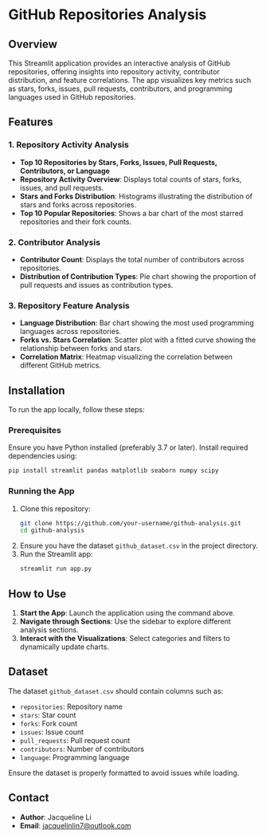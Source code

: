 # GitHub Repositories Analysis

## Overview
This Streamlit application provides an interactive analysis of GitHub repositories, offering insights into repository activity, contributor distribution, and feature correlations. The app visualizes key metrics such as stars, forks, issues, pull requests, contributors, and programming languages used in GitHub repositories.

## Features
### 1. Repository Activity Analysis
- **Top 10 Repositories by Stars, Forks, Issues, Pull Requests, Contributors, or Language**
- **Repository Activity Overview**: Displays total counts of stars, forks, issues, and pull requests.
- **Stars and Forks Distribution**: Histograms illustrating the distribution of stars and forks across repositories.
- **Top 10 Popular Repositories**: Shows a bar chart of the most starred repositories and their fork counts.

### 2. Contributor Analysis
- **Contributor Count**: Displays the total number of contributors across repositories.
- **Distribution of Contribution Types**: Pie chart showing the proportion of pull requests and issues as contribution types.

### 3. Repository Feature Analysis
- **Language Distribution**: Bar chart showing the most used programming languages across repositories.
- **Forks vs. Stars Correlation**: Scatter plot with a fitted curve showing the relationship between forks and stars.
- **Correlation Matrix**: Heatmap visualizing the correlation between different GitHub metrics.

## Installation
To run the app locally, follow these steps:

### Prerequisites
Ensure you have Python installed (preferably 3.7 or later). Install required dependencies using:

```bash
pip install streamlit pandas matplotlib seaborn numpy scipy
```

### Running the App
1. Clone this repository:
   ```bash
   git clone https://github.com/your-username/github-analysis.git
   cd github-analysis
   ```
2. Ensure you have the dataset `github_dataset.csv` in the project directory.
3. Run the Streamlit app:
   ```bash
   streamlit run app.py
   ```

## How to Use
1. **Start the App**: Launch the application using the command above.
2. **Navigate through Sections**: Use the sidebar to explore different analysis sections.
3. **Interact with the Visualizations**: Select categories and filters to dynamically update charts.

## Dataset
The dataset `github_dataset.csv` should contain columns such as:
- `repositories`: Repository name
- `stars`: Star count
- `forks`: Fork count
- `issues`: Issue count
- `pull_requests`: Pull request count
- `contributors`: Number of contributors
- `language`: Programming language

Ensure the dataset is properly formatted to avoid issues while loading.

## Contact
- **Author**: Jacqueline Li
- **Email**: jacquelinlin7@outlook.com



